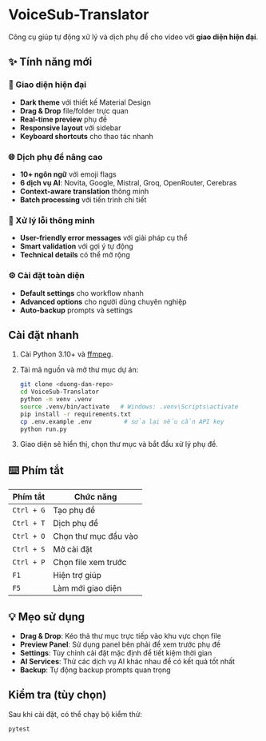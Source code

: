 # VoiceSub-Translator

Công cụ giúp tự động xử lý và dịch phụ đề cho video với **giao diện hiện đại**.

## ✨ Tính năng mới

### 🎨 Giao diện hiện đại
- **Dark theme** với thiết kế Material Design
- **Drag & Drop** file/folder trực quan
- **Real-time preview** phụ đề
- **Responsive layout** với sidebar
- **Keyboard shortcuts** cho thao tác nhanh

### 🌐 Dịch phụ đề nâng cao
- **10+ ngôn ngữ** với emoji flags
- **6 dịch vụ AI**: Novita, Google, Mistral, Groq, OpenRouter, Cerebras
- **Context-aware translation** thông minh
- **Batch processing** với tiến trình chi tiết

### 🚨 Xử lý lỗi thông minh
- **User-friendly error messages** với giải pháp cụ thể
- **Smart validation** với gợi ý tự động
- **Technical details** có thể mở rộng

### ⚙️ Cài đặt toàn diện
- **Default settings** cho workflow nhanh
- **Advanced options** cho người dùng chuyên nghiệp
- **Auto-backup** prompts và settings

## Cài đặt nhanh

1. Cài Python 3.10+ và [ffmpeg](https://ffmpeg.org/).
2. Tải mã nguồn và mở thư mục dự án:

   ```bash
   git clone <duong-dan-repo>
   cd VoiceSub-Translator
   python -m venv .venv
   source .venv/bin/activate   # Windows: .venv\Scripts\activate
   pip install -r requirements.txt
   cp .env.example .env         # sửa lại nếu cần API key
   python run.py
   ```

3. Giao diện sẽ hiển thị, chọn thư mục và bắt đầu xử lý phụ đề.

## ⌨️ Phím tắt

| Phím tắt | Chức năng |
|----------|-----------|
| `Ctrl + G` | Tạo phụ đề |
| `Ctrl + T` | Dịch phụ đề |
| `Ctrl + O` | Chọn thư mục đầu vào |
| `Ctrl + S` | Mở cài đặt |
| `Ctrl + P` | Chọn file xem trước |
| `F1` | Hiện trợ giúp |
| `F5` | Làm mới giao diện |

## 💡 Mẹo sử dụng

- **Drag & Drop**: Kéo thả thư mục trực tiếp vào khu vực chọn file
- **Preview Panel**: Sử dụng panel bên phải để xem trước phụ đề
- **Settings**: Tùy chỉnh cài đặt mặc định để tiết kiệm thời gian
- **AI Services**: Thử các dịch vụ AI khác nhau để có kết quả tốt nhất
- **Backup**: Tự động backup prompts quan trọng

## Kiểm tra (tùy chọn)

Sau khi cài đặt, có thể chạy bộ kiểm thử:

```bash
pytest
```

